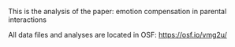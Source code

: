 This is the analysis of the paper: emotion compensation in parental interactions

All data files and analyses are located in OSF: https://osf.io/vmg2u/
